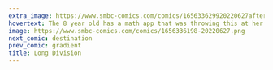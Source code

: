 ```yaml
---
extra_image: https://www.smbc-comics.com/comics/165633629920220627after.png
hovertext: The 8 year old has a math app that was throwing this at her and long story short this was the first week of my life where I understood how long division works.
image: https://www.smbc-comics.com/comics/1656336198-20220627.png
next_comic: destination
prev_comic: gradient
title: Long Division
---
```


